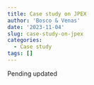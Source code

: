 ```yaml
---
title: Case study on JPEX
author: 'Bosco & Venas'
date: '2023-11-04'
slug: case-study-on-jpex
categories: 
  - Case study
tags: []
---
```


Pending updated